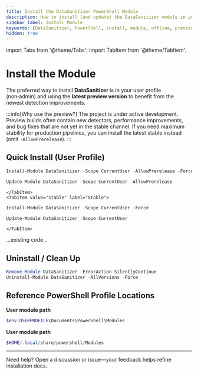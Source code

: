 ```yaml
---
title: Install the DataSanitizer PowerShell Module
description: How to install (and update) the DataSanitizer module in your user profile (no admin rights) and in offline or isolated environments.
sidebar_label: Install Module
keywords: [DataSanitizer, PowerShell, install, module, offline, preview]
hidden: true
---
```


import Tabs from '@theme/Tabs';
import TabItem from '@theme/TabItem';

# Install the Module

The preferred way to install **DataSanitizer** is in your user profile (non‑admin) and using the **latest preview version** to benefit from the newest detection improvements.

:::info[Why use the preview?]
The project is under active development. Preview builds often contain new detectors, performance improvements, and bug fixes that are not yet in the stable channel. If you need maximum stability for production pipelines, you can install the latest stable instead (omit `-AllowPrerelease`).
:::

## Quick Install (User Profile)

<Tabs groupId="channel">
	<TabItem value="preview" label="Preview (Recommended)">

```powershell title="Install latest preview"
Install-Module DataSanitizer -Scope CurrentUser -AllowPrerelease -Force
```

```powershell title="Update to newest preview"
Update-Module DataSanitizer -Scope CurrentUser -AllowPrerelease
```

	</TabItem>
	<TabItem value="stable" label="Stable">

```powershell title="Install latest stable"
Install-Module DataSanitizer -Scope CurrentUser -Force
```

```powershell title="Update to newest stable"
Update-Module DataSanitizer -Scope CurrentUser
```

	</TabItem>
</Tabs>


...existing code...

## Uninstall / Clean Up

```powershell
Remove-Module DataSanitizer -ErrorAction SilentlyContinue
Uninstall-Module DataSanitizer -AllVersions -Force
```

## Reference PowerShell Profile Locations

<Tabs groupId="ref-paths">
  <TabItem value="windows" label="Windows">

**User module path**

```powershell
$env:USERPROFILE\Documents\PowerShell\Modules
```

  </TabItem>
  <TabItem value="unix" label="Linux / macOS">

**User module path**

```powershell
$HOME/.local/share/powershell/Modules
```

  </TabItem>
</Tabs>

---
Need help? Open a discussion or issue—your feedback helps refine installation docs.
